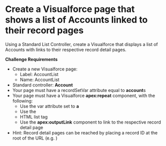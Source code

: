 # Create a Visualforce page that shows a list of Accounts linked to their record pages
Using a Standard List Controller, create a Visualforce that displays a list of Accounts with links to their respective record detail pages.

**Challenge Requirements**
- Create a new Visualforce page:
  - Label: AccountList
  - Name: AccountList
- Standard controller: **Account**
- Your page must have a recordSetVar attribute equal to **account**s
- Your page must have a Visualforce **apex:repeat** component, with the following:
  - Use the var attribute set to **a**
  - Use the **<li>** HTML list tag
  - Use the **apex:outputLink** component to link to the respective record detail page
- Hint: Record detail pages can be reached by placing a record ID at the root of the URL (e.g. **<record id>**)
